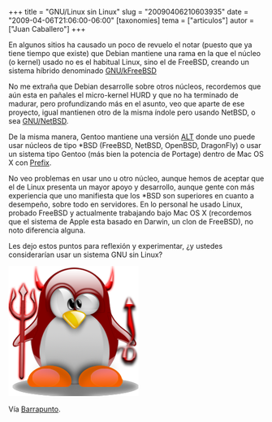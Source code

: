 +++
title = "GNU/Linux sin Linux"
slug = "20090406210603935"
date = "2009-04-06T21:06:00-06:00"
[taxonomies]
tema = ["articulos"]
autor = ["Juan Caballero"]
+++

En algunos sitios ha causado un poco de revuelo el notar (puesto que ya tiene
tiempo que existe) que Debian mantiene una rama en la que el núcleo (o kernel)
usado no es el habitual Linux, sino el de FreeBSD, creando un sistema híbrido
denominado [GNU/kFreeBSD](http://www.debian.org/ports/kfreebsd-gnu/)

<!-- more -->
No me extraña que Debian desarrolle sobre otros núcleos, recordemos que aún esta
en pañales el micro-kernel HURD y que no ha terminado de madurar, pero
profundizando más en el asunto, veo que aparte de ese proyecto, igual mantienen
otro de la misma índole pero usando NetBSD, o sea
[GNU/NetBSD](http://www.debian.org/ports/netbsd/).

De la misma manera, Gentoo mantiene una versión
[ALT](http://www.gentoo.org/proj/en/gentoo-alt/) donde uno puede usar núcleos de
tipo \*BSD (FreeBSD, NetBSD, OpenBSD, DragonFly) o usar un sistema tipo Gentoo
(más bien la potencia de Portage) dentro de Mac OS X con
[Prefix](http://www.gentoo.org/proj/en/gentoo-alt/prefix/index.xml).

No veo problemas en usar uno u otro núcleo, aunque hemos de aceptar que
el de Linux presenta un mayor apoyo y desarrollo, aunque gente con más
experiencia que uno manifiesta que los \*BSD son superiores en cuanto a
desempeño, sobre todo en servidores. En lo personal he usado Linux,
probado FreeBSD y actualmente trabajando bajo Mac OS X (recordemos que
el sistema de Apple esta basado en Darwin, un clon de FreeBSD), no noto
diferencia alguna.

Les dejo estos puntos para reflexión y experimentar, ¿y ustedes
considerarían usar un sistema GNU sin Linux?

![Tux BSD](20090406210603935_1_original.png)

Vía
[Barrapunto](http://softlibre.barrapunto.com/softlibre/09/04/06/2051235.shtml).
